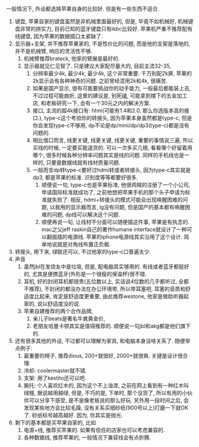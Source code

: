一般情况下, 外设都选择苹果自身的比较好. 但是有一些东西不适合. 

1. 键盘, 苹果自家的键盘虽然是非机械里面最好的, 但是, 毕竟不如机械好, 机械键盘非常的拼实力, 目前已知的蓝牙键盘只有ikbc比较好. 苹果机严重不推荐配有线键盘, 因为苹果的数据插口太紧缺了. 
2. 显示器+支架, 并不推荐苹果家的, 不是性价比的问题, 而是他的支架是落地的, 并不是机械臂, 响应的灵活性不够. 
   1. 机械臂推荐brateck, 他家的臂展是最好的. 
   2. 显示器就见仁见智了. 只是建议大家配尽量大的, 目前主流32-35, 
      1. 分辨率最少4k, 最少4k, 最少4k, 这个非常重要.  千万别配2k屏, 苹果的2k显示会有各种神奇的问题.  之前曾经混用2k和4k, 很痛苦. 
      2. 如果是国产显示, 很有可能要挑战你的动手能力, 一般最后都能装上去, 不过过程可能曲折, 这里的建议是, 别死磕, 可能拿到楼下的五金加工店, 和老板研究一下, 会有一个30元之内的解决方案. 
      3. 接口, 主流的超4k接口有: htmi(可能有1.4和2.0, 那么你选版本高的接口.), type-c这个考验你的转接头, 因为苹果本身虽然都是type-c, 但是你会发现type-c不够用, dp不论是dp/mini/dp/dp3(type-c)都是没有问题的.  
      4. 相比借口而言, 线更关键, 线更关键, 线更关键, 重要的事情说三遍, 所以买线的时候, 一定要买能退货的. 可以一次多买几根, 看看哪个好留着用哪个, 很多时候各种分辨率问题其实是线的问题. 同样的手机线也是一样的, 只要是数据线就有线材质量问题. 
      5. 一般而言dp转type-c要好过hdmi转或者转接头, 因为type-c其实就是dp3, 都是苹果的标准. 识别度等等都要好很多. 
         1. 顺便说一句, type-c也是苹果标准, 他很鸡贼的注册了一个小公司, 申请国际标准就成功了, 之前他想把苹果手机的那个头子申请为标准就失败了.  相反, hdmi+转接头的模式可能会出现唤醒困难的问题, 以我用的显示器而言, lg没有问题, 但是国产的基本都有唤醒困难的问题, dp线可以解决这个问题. 
         2. 顺便再说一句, 让线材不分面可以随便插这件事, 苹果是有执念的. mac之父jeff raskin自己的著作humane interface就设计了一种可以翻面插的电源线. 苹果的iphone电源线其实沿用了这个设计. 简单地说就是对角线布置正负极.
3. 转接头, 用下来, 绿联还可以, 不过他家的type-c口普遍太少. 
4. 声音
   1. 虽然jbl在发烧友中是垃圾, 但是, 配电脑其实够用的.  有线或者蓝牙都挺好的, 尤其是便携蓝牙(外形是一个很瘦的保温杯)很不错. 
   2. 耳机, 好的封闭耳机都很贵(五位数以上, 实话说4位数的几乎都听过, 全都不推荐), 不封闭的都没办法在办公环境带, 所以带耳塞吧, 耳塞的音质和舒适度比起来, 肯定是舒适度更重要, 由此推荐westone, 他家是做助听器起家的, 说以舒适度没的说. 
   3. 苹果自建推荐的两个合作品牌, 
      1. 亲儿子beats是著名牛粪黄金价, 
      2. 老朋友哈曼卡顿其实是值得推荐的. 顺便说一句jbl和akg都是他们旗下的.  
5. 还有很多其他的外设, 不过都可以理解为家具, 和电脑本身没啥关系了. 随便举点例子:
   1. 最重要的椅子, 推荐dious, 200+就很好, 2000+就很爽. 关键是设计很合理. 
   2. 冷却: coolermaster就不错.
   3. 支架: 用了kestito还可以吧. 
   4. 腕托: 个人喜欢红木的, 因为这个不上油漆, 之前在网上看到有一种红木叫绿檀, 据说越用越绿, 但是, 不巧的是, 下单时, 那个没货了, 所以有用的小伙伴可以分享下感受, 是不是像老板说的那么好玩. 另外用一段时间之后, 会发现某些地方会比较毛躁, 没有关系买细砂纸(900号以上)打磨一下就OK了. 砂纸标号越高越好. 因为, 你其实是抛光. 
6. 剩下的基本都是买苹果自家的, 比如
   1. 电源+线, 推荐买苹果的. 如果有信任的店家也可以考虑兼容的.
   2. 各种数据线, 推荐苹果的, 一般情况下兼容线会有点折腾. 